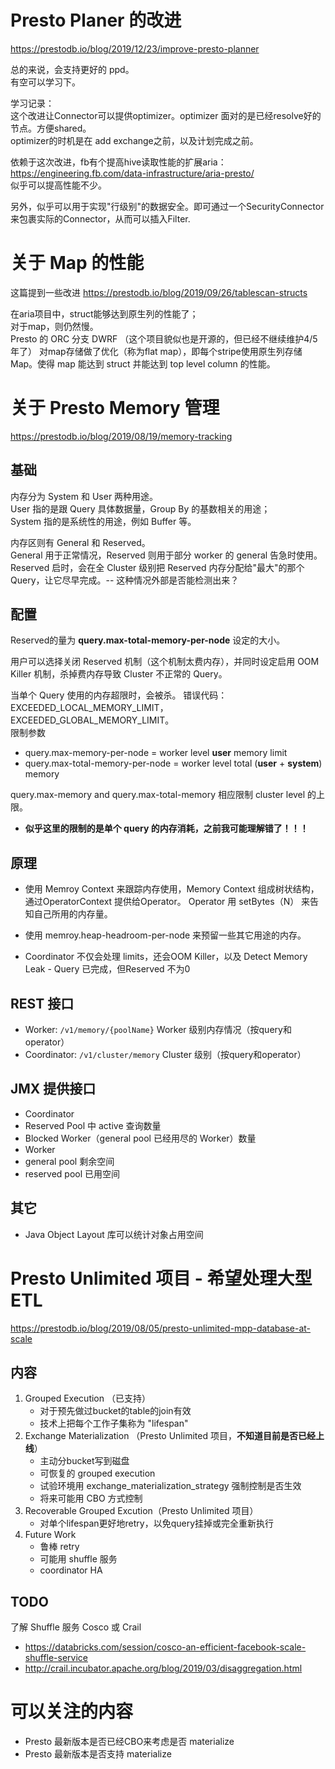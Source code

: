 # Presto Planer 的改进
https://prestodb.io/blog/2019/12/23/improve-presto-planner  

总的来说，会支持更好的 ppd。  
有空可以学习下。  

学习记录：  
这个改进让Connector可以提供optimizer。optimizer 面对的是已经resolve好的节点。方便shared。  
optimizer的时机是在 add exchange之前，以及计划完成之前。  

依赖于这次改进，fb有个提高hive读取性能的扩展aria： 
https://engineering.fb.com/data-infrastructure/aria-presto/  
似乎可以提高性能不少。  

另外，似乎可以用于实现"行级别"的数据安全。即可通过一个SecurityConnector来包裹实际的Connector，从而可以插入Filter.

# 关于 Map 的性能
这篇提到一些改进
https://prestodb.io/blog/2019/09/26/tablescan-structs

在aria项目中，struct能够达到原生列的性能了；  
对于map，则仍然慢。  
Presto 的 ORC 分支 DWRF （这个项目貌似也是开源的，但已经不继续维护4/5年了） 对map存储做了优化（称为flat map），即每个stripe使用原生列存储 Map。使得 map 能达到 struct 并能达到 top level column 的性能。

# 关于 Presto Memory 管理
https://prestodb.io/blog/2019/08/19/memory-tracking
## 基础
内存分为 System 和 User 两种用途。  
User 指的是跟 Query 具体数据量，Group By 的基数相关的用途；  
System 指的是系统性的用途，例如 Buffer 等。  

内存区则有 General 和 Reserved。  
General 用于正常情况，Reserved 则用于部分 worker 的 general 告急时使用。Reserved 启时，会在全 Cluster 级别把 Reserved 内存分配给"最大"的那个 Query，让它尽早完成。-- 这种情况外部是否能检测出来？  

## 配置
Reserved的量为 **query.max-total-memory-per-node** 设定的大小。  

用户可以选择关闭 Reserved 机制（这个机制太费内存），并同时设定启用 OOM Killer 机制，杀掉费内存导致 Cluster 不正常的 Query。  

当单个 Query 使用的内存超限时，会被杀。 错误代码：EXCEEDED_LOCAL_MEMORY_LIMIT，EXCEEDED_GLOBAL_MEMORY_LIMIT。  
限制参数  
* query.max-memory-per-node = worker level **user** memory limit  
* query.max-total-memory-per-node = worker level total (**user** + **system**) memory
  
query.max-memory and query.max-total-memory  相应限制 cluster level 的上限。  

* **似乎这里的限制的是单个 query 的内存消耗，之前我可能理解错了！！！**

## 原理
* 使用 Memroy Context 来跟踪内存使用，Memory Context 组成树状结构，通过OperatorContext 提供给Operator。  Operator 用 setBytes（N） 来告知自己所用的内存量。  

* 使用 memroy.heap-headroom-per-node 来预留一些其它用途的内存。

* Coordinator 不仅会处理 limits，还会OOM Killer，以及 Detect Memory Leak - Query 已完成，但Reserved 不为0

## REST 接口
* Worker: `/v1/memory/{poolName}` Worker 级别内存情况（按query和operator）
* Coordinator: `/v1/cluster/memory` Cluster 级别（按query和operator）

## JMX 提供接口
* Coordinator
 * Reserved Pool 中 active 查询数量
 * Blocked Worker（general pool 已经用尽的 Worker）数量
* Worker
 * general pool 剩余空间
 * reserved pool 已用空间
 
## 其它
* Java Object Layout 库可以统计对象占用空间

# Presto Unlimited 项目 - 希望处理大型 ETL
https://prestodb.io/blog/2019/08/05/presto-unlimited-mpp-database-at-scale
## 内容
1. Grouped Execution （已支持）
   * 对于预先做过bucket的table的join有效
   * 技术上把每个工作子集称为 "lifespan"
1. Exchange Materialization （Presto Unlimited 项目，**不知道目前是否已经上线**）
   * 主动分bucket写到磁盘
   * 可恢复的 grouped execution
   * 试验环境用 exchange_materialization_strategy 强制控制是否生效
   * 将来可能用 CBO 方式控制
1. Recoverable Grouped Excution（Presto Unlimited 项目）
   * 对单个lifespan更好地retry，以免query挂掉或完全重新执行
1. Future Work
   * 鲁棒 retry
   * 可能用 shuffle 服务
   * coordinator HA
## TODO
了解 Shuffle 服务 Cosco 或 Crail
* https://databricks.com/session/cosco-an-efficient-facebook-scale-shuffle-service
* http://crail.incubator.apache.org/blog/2019/03/disaggregation.html

# 可以关注的内容
* Presto 最新版本是否已经CBO来考虑是否 materialize
* Presto 最新版本是否支持 materialize

